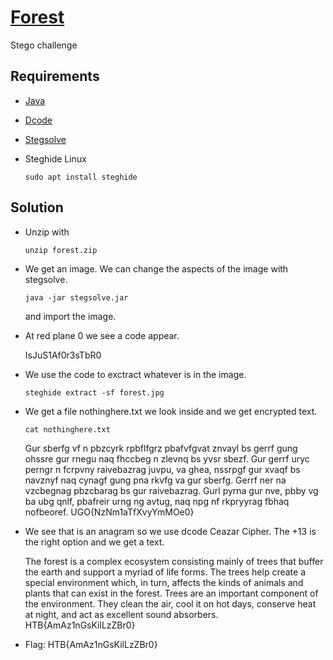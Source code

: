 # [Forest](https://app.hackthebox.com/challenges/forest)

Stego challenge

## Requirements

- [Java](https://adoptium.net/?variant=openjdk11)
- [Dcode](https://www.dcode.fr/)
- [Stegsolve](http://www.caesum.com/handbook/Stegsolve.jar)
- Steghide Linux

  ```
  sudo apt install steghide
  ```

## Solution

- Unzip with

    ```
    unzip forest.zip
    ```
- We get an image. We can change the aspects of the image with stegsolve.

    ```
    java -jar stegsolve.jar
    ```
    
    and import the image.
    
- At red plane 0 we see a code appear.

    IsJuS1Af0r3sTbR0

- We use the code to exctract whatever is in the image.

    ```
    steghide extract -sf forest.jpg
    ```
- We get a file nothinghere.txt we look inside and we get encrypted text.

     ```
    cat nothinghere.txt
    ``` 
    
    Gur sberfg vf n pbzcyrk rpbflfgrz pbafvfgvat znvayl bs gerrf gung ohssre gur rnegu naq fhccbeg n zlevnq bs yvsr sbezf. Gur gerrf uryc perngr n fcrpvny raivebazrag juvpu, va ghea, nssrpgf gur xvaqf bs navznyf naq cynagf gung pna rkvfg va gur sberfg. Gerrf ner na vzcbegnag pbzcbarag bs gur raivebazrag. Gurl pyrna gur nve, pbby vg ba ubg qnlf, pbafreir urng ng avtug, naq npg nf rkpryyrag fbhaq nofbeoref. UGO{NzNm1aTfXvyYmMOe0}
                                                                                   
    
- We see that is an anagram so we use dcode Ceazar Cipher. The +13 is the right option and we get a text.

	The forest is a complex ecosystem consisting mainly of trees that buffer the earth and support a myriad of life forms. The trees help create a special environment which, in turn, affects the kinds of animals and plants that can exist in the forest. Trees are an important component of the environment. They clean the air, cool it on hot days, conserve heat at night, and act as excellent sound absorbers. HTB{AmAz1nGsKilLzZBr0}

- Flag: HTB{AmAz1nGsKilLzZBr0}
